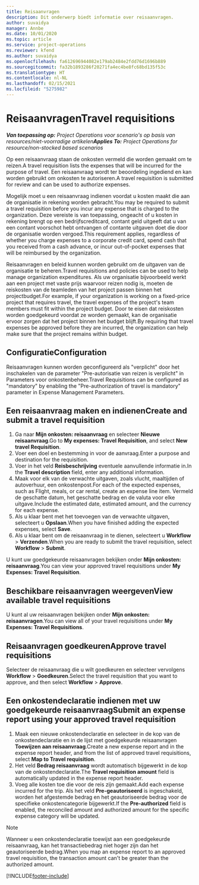 ```yaml
---
title: Reisaanvragen
description: Dit onderwerp biedt informatie over reisaanvragen.
author: suvaidya
manager: Annbe
ms.date: 10/01/2020
ms.topic: article
ms.service: project-operations
ms.reviewer: kfend
ms.author: suvaidya
ms.openlocfilehash: fa612696944082e179ab2484e2fdd76d1696b889
ms.sourcegitcommit: fa32b1893286f20271fa4ec4be8fc68bd135f53c
ms.translationtype: HT
ms.contentlocale: nl-NL
ms.lasthandoff: 02/15/2021
ms.locfileid: "5275982"
---
```

# <a name="travel-requisitions"></a><span data-ttu-id="2f298-103">Reisaanvragen</span><span class="sxs-lookup"><span data-stu-id="2f298-103">Travel requisitions</span></span>

<span data-ttu-id="2f298-104">_**Van toepassing op:** Project Operations voor scenario's op basis van resources/niet-voorradige artikelen_</span><span class="sxs-lookup"><span data-stu-id="2f298-104">_**Applies To:** Project Operations for resource/non-stocked based scenarios_</span></span>

<span data-ttu-id="2f298-105">Op een reisaanvraag staan de onkosten vermeld die worden gemaakt om te reizen.</span><span class="sxs-lookup"><span data-stu-id="2f298-105">A travel requisition lists the expenses that will be incurred for the purpose of travel.</span></span> <span data-ttu-id="2f298-106">Een reisaanvraag wordt ter beoordeling ingediend en kan worden gebruikt om onkosten te autoriseren.</span><span class="sxs-lookup"><span data-stu-id="2f298-106">A travel requisition is submitted for review and can be used to authorize expenses.</span></span>

<span data-ttu-id="2f298-107">Mogelijk moet u een reisaanvraag indienen voordat u kosten maakt die aan de organisatie in rekening worden gebracht.</span><span class="sxs-lookup"><span data-stu-id="2f298-107">You may be required to submit a travel requisition before you incur any expense that is charged to the organization.</span></span> <span data-ttu-id="2f298-108">Deze vereiste is van toepassing, ongeacht of u kosten in rekening brengt op een bedrijfscreditcard, contant geld uitgeeft dat u van een contant voorschot hebt ontvangen of contante uitgaven doet die door de organisatie worden vergoed.</span><span class="sxs-lookup"><span data-stu-id="2f298-108">This requirement applies, regardless of whether you charge expenses to a corporate credit card, spend cash that you received from a cash advance, or incur out-of-pocket expenses that will be reimbursed by the organization.</span></span>

<span data-ttu-id="2f298-109">Reisaanvragen en beleid kunnen worden gebruikt om de uitgaven van de organisatie te beheren.</span><span class="sxs-lookup"><span data-stu-id="2f298-109">Travel requisitions and policies can be used to help manage organization expenditures.</span></span> <span data-ttu-id="2f298-110">Als uw organisatie bijvoorbeeld werkt aan een project met vaste prijs waarvoor reizen nodig is, moeten de reiskosten van de teamleden van het project passen binnen het projectbudget.</span><span class="sxs-lookup"><span data-stu-id="2f298-110">For example, if your organization is working on a fixed-price project that requires travel, the travel expenses of the project's team members must fit within the project budget.</span></span> <span data-ttu-id="2f298-111">Door te eisen dat reiskosten worden goedgekeurd voordat ze worden gemaakt, kan de organisatie ervoor zorgen dat het project binnen het budget blijft.</span><span class="sxs-lookup"><span data-stu-id="2f298-111">By requiring that travel expenses be approved before they are incurred, the organization can help make sure that the project remains within budget.</span></span>

## <a name="configuration"></a><span data-ttu-id="2f298-112">Configuratie</span><span class="sxs-lookup"><span data-stu-id="2f298-112">Configuration</span></span> 

<span data-ttu-id="2f298-113">Reisaanvragen kunnen worden geconfigureerd als "verplicht" door het inschakelen van de parameter "Pre-autorisatie van reizen is verplicht" in Parameters voor onkostenbeheer.</span><span class="sxs-lookup"><span data-stu-id="2f298-113">Travel Requisitions can be configured as "mandatory" by enabling the "Pre-authorization of travel is mandatory" parameter in Expense Management Parameters.</span></span> 

## <a name="create-and-submit-a-travel-requisition"></a><span data-ttu-id="2f298-114">Een reisaanvraag maken en indienen</span><span class="sxs-lookup"><span data-stu-id="2f298-114">Create and submit a travel requisition</span></span>

1. <span data-ttu-id="2f298-115">Ga naar **Mijn onkosten: reisaanvraag** en selecteer **Nieuwe reisaanvraag**.</span><span class="sxs-lookup"><span data-stu-id="2f298-115">Go to **My expenses: Travel Requisition**, and select **New travel Requisition**.</span></span>
2. <span data-ttu-id="2f298-116">Voer een doel en bestemming in voor de aanvraag.</span><span class="sxs-lookup"><span data-stu-id="2f298-116">Enter a purpose and destination for the requisition.</span></span>
3. <span data-ttu-id="2f298-117">Voer in het veld **Reisbeschrijving** eventuele aanvullende informatie in.</span><span class="sxs-lookup"><span data-stu-id="2f298-117">In the  **Travel description** field, enter any additional information.</span></span> 
4. <span data-ttu-id="2f298-118">Maak voor elk van de verwachte uitgaven, zoals vlucht, maaltijden of autoverhuur, een onkostenpost.</span><span class="sxs-lookup"><span data-stu-id="2f298-118">For each of the expected expenses, such as Flight, meals, or car rental, create an expense line item.</span></span> <span data-ttu-id="2f298-119">Vermeld de geschatte datum, het geschatte bedrag en de valuta voor elke uitgave.</span><span class="sxs-lookup"><span data-stu-id="2f298-119">Include the estimated date, estimated amount, and the currency for each expense.</span></span> 
5. <span data-ttu-id="2f298-120">Als u klaar bent met het toevoegen van de verwachte uitgaven, selecteert u **Opslaan**.</span><span class="sxs-lookup"><span data-stu-id="2f298-120">When you have finished adding the expected expenses, select **Save**.</span></span>
6. <span data-ttu-id="2f298-121">Als u klaar bent om de reisaanvraag in te dienen, selecteert u **Workflow** > **Verzenden**.</span><span class="sxs-lookup"><span data-stu-id="2f298-121">When you are ready to submit the travel requisition, select **Workflow** > **Submit**.</span></span>

<span data-ttu-id="2f298-122">U kunt uw goedgekeurde reisaanvragen bekijken onder **Mijn onkosten: reisaanvraag**.</span><span class="sxs-lookup"><span data-stu-id="2f298-122">You can view your approved travel requisitions under **My Expenses: Travel Requisition**.</span></span> 

## <a name="view-available-travel-requisitions"></a><span data-ttu-id="2f298-123">Beschikbare reisaanvragen weergeven</span><span class="sxs-lookup"><span data-stu-id="2f298-123">View available travel requisitions</span></span>

<span data-ttu-id="2f298-124">U kunt al uw reisaanvragen bekijken onder **Mijn onkosten: reisaanvragen**.</span><span class="sxs-lookup"><span data-stu-id="2f298-124">You can view all of your travel requisitions under **My Expenses: Travel Requisitions**.</span></span>

## <a name="approve-travel-requisitions"></a><span data-ttu-id="2f298-125">Reisaanvragen goedkeuren</span><span class="sxs-lookup"><span data-stu-id="2f298-125">Approve travel requisitions</span></span>

<span data-ttu-id="2f298-126">Selecteer de reisaanvraag die u wilt goedkeuren en selecteer vervolgens **Workflow** > **Goedkeuren**.</span><span class="sxs-lookup"><span data-stu-id="2f298-126">Select the travel requisition that you want to approve, and then select **Workflow** > **Approve**.</span></span>  

## <a name="submit-an-expense-report-using-your-approved-travel-requisition"></a><span data-ttu-id="2f298-127">Een onkostendeclaratie indienen met uw goedgekeurde reisaanvraag</span><span class="sxs-lookup"><span data-stu-id="2f298-127">Submit an expense report using your approved travel requisition</span></span>

1. <span data-ttu-id="2f298-128">Maak een nieuwe onkostendeclaratie en selecteer in de kop van de onkostendeclaratie en in de lijst met goedgekeurde reisaanvragen **Toewijzen aan reisaanvraag**.</span><span class="sxs-lookup"><span data-stu-id="2f298-128">Create a new expense report and in the expense report header, and from the list of approved travel requisitions, select **Map to Travel requisition**.</span></span>
2. <span data-ttu-id="2f298-129">Het veld **Bedrag reisaanvraag** wordt automatisch bijgewerkt in de kop van de onkostendeclaratie.</span><span class="sxs-lookup"><span data-stu-id="2f298-129">The **Travel requisition amount** field is automatically updated in the expense report header.</span></span>
3. <span data-ttu-id="2f298-130">Voeg alle kosten toe die voor de reis zijn gemaakt.</span><span class="sxs-lookup"><span data-stu-id="2f298-130">Add each expense incurred for the trip.</span></span> <span data-ttu-id="2f298-131">Als het veld **Pre-geautoriseerd** is ingeschakeld, worden het afgestemde bedrag en het geautoriseerde bedrag voor de specifieke onkostencategorie bijgewerkt.</span><span class="sxs-lookup"><span data-stu-id="2f298-131">If the **Pre-authorized** field is enabled, the reconciled amount and authorized amount for the specific expense category will be updated.</span></span>

> [!NOTE]
> <span data-ttu-id="2f298-132">Wanneer u een onkostendeclaratie toewijst aan een goedgekeurde reisaanvraag, kan het transactiebedrag niet hoger zijn dan het geautoriseerde bedrag.</span><span class="sxs-lookup"><span data-stu-id="2f298-132">When you map an expense report to an approved travel requisition, the transaction amount can't be greater than the authorized amount.</span></span> 


[!INCLUDE[footer-include](../includes/footer-banner.md)]